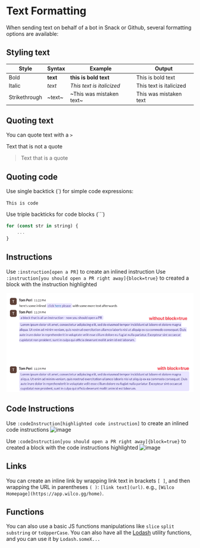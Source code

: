 # Text Formatting

When sending text on behalf of a bot in Snack or Github, several formatting options are available:

## Styling text

| Style | Syntax | Example | Output |
| --- | --- | --- | --- |
| Bold | **text** | **this is bold text** | This is bold text |
| Italic | _text_ | _This text is italicized_ | This text is italicized |
| Strikethrough | ~text~ | ~This was mistaken text~ | This was mistaken text |

## Quoting text

You can quote text with a `>`

Text that is not a quote

> Text that is a quote
> 

## Quoting code

Use single backtick (`) for simple code expressions:

`This is code`

Use triple backticks for code blocks (```)

```jsx
for (const str in string) {
	...
}
```

## Instructions

Use `:instruction[open a PR]` to create an inlined instruction
Use `:instruction[you should open a PR right away]{block=true}` to created a block with the instruction highlighted

![Untitled](Text%20Formatting/Untitled.png)

## Code Instructions
Use `:codeInstruction[highlighted code instruction]` to create an inlined code instructions
<img width="806" alt="image" src="https://user-images.githubusercontent.com/42963541/195080158-4e29f4fe-f067-4851-b514-fe9f5b999a88.png">

Use `:codeInstruction[you should open a PR right away]{block=true}` to created a block with the code instructions highlighted
<img width="818" alt="image" src="https://user-images.githubusercontent.com/42963541/195080302-1654d97c-7329-4dbf-8ae7-7c55b31ffec9.png">


## Links

You can create an inline link by wrapping link text in brackets `[ ]`, and then wrapping the URL in parentheses `( )`: `[link text](url)`. e.g., `[Wilco Homepage](https://app.wilco.gg/home)`.

## Functions

You can also use a basic JS functions manipulations like `slice` `split` `substring` or `toUpperCase`. You can also have all the [Lodash](https://lodash.com/docs/) utility functions, and you can use it by `Lodash.someX...`
